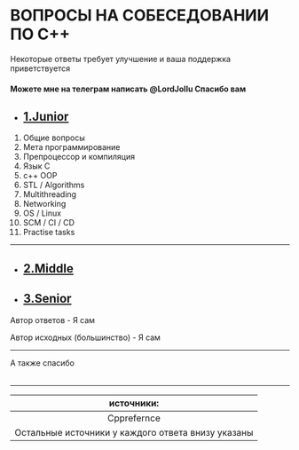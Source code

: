 # ВОПРОСЫ НА СОБЕСЕДОВАНИИ ПО С++

Некоторые ответы требует улучшение и ваша поддержка приветствуется

#### Можете мне на телеграм написать @LordJollu Спасибо вам

- ## [1.Junior](./junior.md)

1. Общие вопросы
2. Мета программирование
3. Препроцессор и компиляция
4. Язык C
5. c++ OOP
6. STL / Algorithms
7. Multithreading
8. Networking
9. OS / Linux
10. SCM / CI / CD
11. Practise tasks

---

- ## [2.Middle](./middle.md)
- ## [3.Senior](./senior.md)

Автор ответов - Я сам

Автор исходных (большинство) - Я сам

---

А также спасибо

|     |
|:---:|

---

|                     источники:                     |
|:--------------------------------------------------:|
|                    Cpprefernce                     |
| Остальные источники у каждого ответа внизу указаны |
